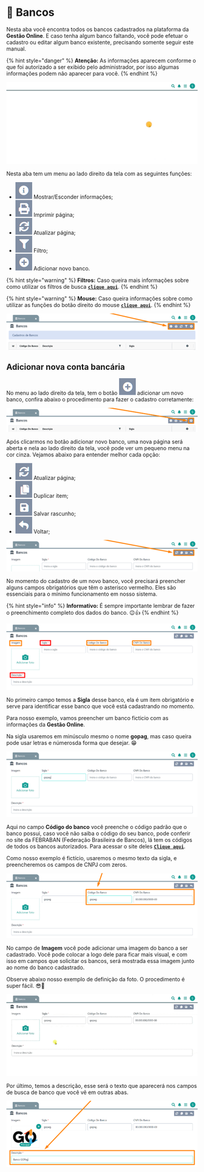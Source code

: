 # 🏦 Bancos

Nesta aba você encontra todos os  bancos cadastrados na plataforma da **Gestão Online**. E caso tenha algum banco faltando, você pode efetuar o cadastro ou editar algum banco existente, precisando somente seguir este manual.

{% hint style="danger" %}
**Atenção:** As informações aparecem conforme o que foi autorizado a ser exibido pelo administrador, por isso algumas informações podem não aparecer para você.
{% endhint %}

![](/erp-v2/assets/funcionalidades/financeiro/aba_bancos.gif)

Nesta aba tem um menu ao lado direito da tela com as seguintes funções:

- <img src="/erp-v2/assets/icon_exibir.png" alt="" data-size="line"> Mostrar/Esconder informações;
- <img src="/erp-v2/assets/icon_imprimir.png" alt="" data-size="line"> Imprimir página;
- <img src="/erp-v2/assets/icon_atualizar.png" alt="" data-size="line"> Atualizar página;
- <img src="/erp-v2/assets/icon_filtro.png" alt="" data-size="line"> Filtro;
- <img src="/erp-v2/assets/icon_add.png" alt="" data-size="line"> Adicionar novo banco.

{% hint style="warning" %}
**Filtros:** Caso queira mais informações sobre como utilizar os filtros de busca [**`clique aqui`**](/erp-v2/primeiro_acesso/filtros.md).
{% endhint %}

{% hint style="warning" %}
**Mouse:** Caso queira informações sobre como utilizar as funções do botão direito do mouse [**`clique aqui`**](https://docs.gestao.plus/erp-v2/primeiro_acesso/atalhos_internos#menu-botao-direito-do-mouse).
{% endhint %}

![](/erp-v2/assets/funcionalidades/financeiro/aba_bancos_menu.png)

## Adicionar nova conta bancária

No menu ao lado direito da tela, tem o botão <img src="/erp-v2/assets/icon_add.png" alt="" data-size="line"> adicionar um novo banco, confira abaixo o procedimento para fazer o cadastro corretamente:

![](/erp-v2/assets/funcionalidades/financeiro/aba_bancos_add.png)

Após clicarmos no botão adicionar novo banco, uma nova página será aberta e nela ao lado direito da tela, você pode ver um pequeno menu na cor cinza. Vejamos abaixo para entender melhor cada opção:

- <img src="/erp-v2/assets/icon_atualizar.png" alt="" data-size="line"> Atualizar página;   
- <img src="/erp-v2/assets/icon_duplicar.png" alt="" data-size="line"> Duplicar item;
- <img src="/erp-v2/assets/icon_salvar.png" alt="" data-size="line"> Salvar rascunho;
- <img src="/erp-v2/assets/icon_voltar.png" alt="" data-size="line"> Voltar;

![](/erp-v2/assets/funcionalidades/financeiro/aba_bancos_add_menu.png)

No momento do cadastro de um novo banco, você precisará preencher alguns campos obrigatórios que têm o asterisco vermelho. Eles são essenciais para o mínimo funcionamento em nosso sistema.

{% hint style="info" %}
**Informativo:** É sempre importante lembrar de fazer o preenchimento completo dos dados do banco. 😉👍
{% endhint %}

![](/erp-v2/assets/funcionalidades/financeiro/aba_bancos_add_banco.png)

No primeiro campo temos a **Sigla** desse banco, ela é um item obrigatório e serve para identificar esse banco que você está cadastrando no momento. 

Para nosso exemplo, vamos preencher um banco ficticio com as informações da **Gestão Online**.

Na sigla usaremos em minúsculo mesmo o nome **gopag**, mas caso queira pode usar letras e númerosda forma que desejar. 😁

![](/erp-v2/assets/funcionalidades/financeiro/aba_bancos_add_campo_sigla.png)

Aqui no campo **Código do banco** você preenche o código padrão que o banco possui, caso você não saiba o código do seu banco, pode conferir no site da FEBRABAN (Federação Brasileira de Bancos), lá tem os códigos de todos os bancos autorizados. Para acessar o site deles [**`Clique aqui`**](https://portal.febraban.org.br/pagina/3164/12/pt-br/associados).

Como nosso exemplo é fictício, usaremos o mesmo texto da sigla, e preencheremos os campos de CNPJ com zeros.

![](/erp-v2/assets/funcionalidades/financeiro/aba_bancos_add_campo_codigo_cnpj.png)

No campo de **Imagem** você pode adicionar uma imagem do banco a ser cadastrado. Você pode colocar a logo dele para ficar mais visual, e com isso em campos que solicitar os bancos, será mostrada essa imagem junto ao nome do banco cadastrado.

Observe abaixo nosso exemplo de definição da foto. O procedimento é super fácil. 😎🙌

![](/erp-v2/assets/funcionalidades/financeiro/aba_bancos_add_campo_imagem.gif)

Por último, temos a descrição, esse será o texto que aparecerá nos campos de busca de banco que você vê em outras abas.

![](/erp-v2/assets/funcionalidades/financeiro/aba_bancos_add_campo_descricao.png)

